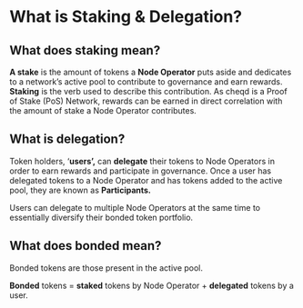 # What is Staking & Delegation?

## What does staking mean?

**A stake** is the amount of tokens a **Node Operator** puts aside and dedicates to a network’s active pool to contribute to governance and earn rewards. **Staking** is the verb used to describe this contribution. As cheqd is a Proof of Stake (PoS) Network, rewards can be earned in direct correlation with the amount of stake a Node Operator contributes.

## What is delegation?

Token holders, ‘**users’,** can **delegate** their tokens to Node Operators in order to earn rewards and participate in governance. Once a user has delegated tokens to a Node Operator and has tokens added to the active pool, they are known as **Participants.**

Users can delegate to multiple Node Operators at the same time to essentially diversify their bonded token portfolio.

## What does bonded mean?

Bonded tokens are those present in the active pool.

**Bonded** tokens = **staked** tokens by Node Operator + **delegated** tokens by a user.
